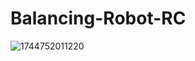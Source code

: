 # Balancing-Robot-RC
![1744752011220](https://github.com/user-attachments/assets/1b7a69e3-b643-4d38-b235-706554e88c29)
